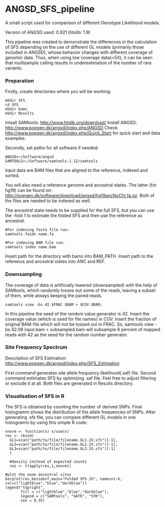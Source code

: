 # ANGSD_SFS_pipeline
A small script used for comparison of different Genotype Likelihood models.

Version of ANGSD used: 0.921 (htslib: 1.9)

This pipeline was created to demonstrate the differences in the calculation of SFS depending on the use of different GL models (primarily those included in ANGSD), whose behavior changes with different coverage of genomic data. Thus, when using low coverage data(<5X), it can be seen that multisample calling results in underestimation of the number of rare variants. 

### Preparation

Firstly, create directories where you will be working:
```
mkdir SFS
cd SFS
mkdir bams
mkdir Results
```

Intsall SAMtools: http://www.htslib.org/download/
Install ANGSD: http://www.popgen.dk/angsd/index.php/ANGSD
Check http://www.popgen.dk/angsd/index.php/Quick_Start for quick start and data examples.

Secondly, set paths for all software if needed:
```
ANGSD=~/Software/angsd
SAMTOOLS=~/Software/samtools-1.12/samtools
```

Input data are BAM files that are aligned to the reference, indexed and sorted. 

You will also need a reference genome and ancestral states. The latter (for hg19) can be found on: http://popgen.dk/software/download/angsd/hg19ancNoChr.fa.gz. Both of the files are needed to be indexed as well.

The ancestral state needs to be supplied for the full SFS, but you can use the -fold 1 to estimate the folded SFS and then use the reference as ancestral.

```
#For indexing fasta file run:
samtools faidx name.fa

#For indexing BAM file run:
samtools index name.bam
```

Insert path for the directory with bams into BAM_PATH. 
Insert path to the reference and ancestral states into ANC and REF.

### Downsampling

The coverage of data is artificially lowered (downsampled) with the help of SAMtools, which randomly tosses out some of the reads, leaving a subset of them, while always keeping the paired reads. 

```
samtools view -bs 42.$FRAC $BAM > $COV.$BAM;
```

In this pipeline the seed of the random value generator is 42.
Insert the coverage value (which is used for file names) in COV.
Insert the fraction of original BAM-file which will not be tossed out in FRAC.
So, samtools view -bs 42.06 input.bam > subsampled.bam will subsample 6 percent of mapped reads with 42 as the seed for the random number generator.

### Site Frequency Spectrum

Description of SFS Estimation: http://www.popgen.dk/angsd/index.php/SFS_Estimation

First command generates site allele frequency likelihood(.saf) file.
Second command estimates SFS by optimizing .saf file.
Feel free to adjust filtering or exclude it at all.
Both files are generated in Results directory.

### Visualisation of SFS in R

The SFS is obtained by counting the number of derived SNPs.
Final histogramm shows the distribution of the allele frequencies of SNPs.
After generating .sfs file, you can compare different GL models in one histogramm by using this simple R code:

```
nnorm <- function(x) x/sum(x)
res <- rbind(
  GL1=scan("path/to/file/filename.GL1.2X.sfs")[-1],
  GL2=scan("path/to/file/filename.GL2.2X.sfs")[-1],
  GL3=scan("path/to/file/filename.GL3.2X.sfs")[-1]
  )
  
  #density instead of expected counts
  res <- t(apply(res,1,nnorm))

#plot the none ancestral sites
barplot(res,beside=T,main="Folded SFS 2X", names=1:4, col=c("lightblue","blue","darkblue"))
legend("topright", 
       fill = c("lightblue","blue","darkblue"),
       legend = c("SAMtools", "GATK", "SYK"), 
       cex = 0.35)

```
